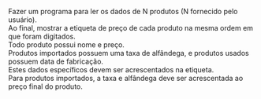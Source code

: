 Fazer um programa para ler os dados de N produtos (N fornecido pelo usuário).  
Ao final, mostrar a etiqueta de preço de cada produto na mesma ordem em que foram digitados.  
Todo produto possui nome e preço.  
Produtos importados possuem uma taxa de alfândega, e produtos usados possuem data de fabricação.  
Estes dados específicos devem ser acrescentados na etiqueta.  
Para produtos importados, a taxa e alfândega deve ser acrescentada ao preço final do produto.